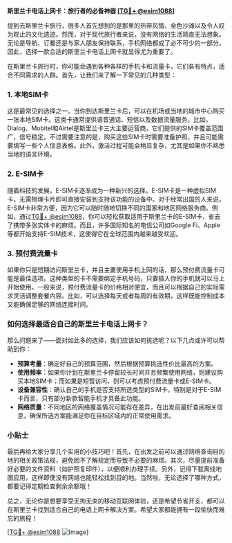 **斯里兰卡电话上网卡：旅行者的必备神器 [[TG💪+ @esim1088](https://t.me/s/esim1088)]**

提到去斯里兰卡旅行，很多人首先想到的是那里的热带风情、金色沙滩以及令人叹为观止的文化遗迹。然而，对于现代旅行者来说，没有网络的生活简直无法想象。无论是导航、订餐还是与家人朋友保持联系，手机网络都成了必不可少的一部分。因此，选择一款合适的斯里兰卡电话上网卡就显得尤为重要了。

在斯里兰卡旅行时，你可能会遇到各种各样的手机卡和流量卡，它们各有特点，适合不同需求的人群。首先，让我们来了解一下常见的几种类型：

### 1. **本地SIM卡**
这是最常见的选择之一。当你到达斯里兰卡后，可以在机场或当地的城市中心购买一张本地SIM卡。这类卡通常提供语音通话、短信以及数据流量服务。比如，Dialog、Mobitel和Airtel是斯里兰卡三大主要运营商，它们提供的SIM卡覆盖范围广，信号稳定。不过需要注意的是，购买这些SIM卡时需要准备护照，并且可能需要填写一些个人信息表格。此外，激活过程可能会稍显复杂，尤其是如果你不熟悉当地的语言环境。

### 2. **E-SIM卡**
随着科技的发展，E-SIM卡逐渐成为一种新兴的选择。E-SIM卡是一种虚拟SIM卡，无需物理卡片即可直接安装到支持该功能的设备中。对于经常出国的人来说，E-SIM卡非常方便，因为它可以随时随地切换不同的国家和地区网络服务商。例如，通过[TG💪+ @esim1088](https://t.me/s/esim1088)，你可以轻松获取适用于斯里兰卡的E-SIM卡，省去了携带多张实体卡的麻烦。而且，许多国际知名的电信公司如Google Fi、Apple等都开始支持E-SIM技术，这使得它在全球范围内越来越受欢迎。

### 3. **预付费流量卡**
如果你只是短期访问斯里兰卡，并且主要使用手机上网的话，那么预付费流量卡可能是最佳选项。这种类型的卡不需要绑定手机号码，只要插入你的手机就可以马上开始使用。一般来说，预付费流量卡的价格相对便宜，而且可以根据自己的实际需求灵活调整套餐内容。比如，可以选择每天或者每周的有效期，这样既能控制成本又能确保足够的网络连接时间。

### 如何选择最适合自己的斯里兰卡电话上网卡？

那么问题来了——面对如此多的选择，我们应该如何挑选呢？以下几点或许可以帮助到你：

- **预算考量**：确定好自己的预算范围，然后根据预算挑选性价比最高的方案。
- **使用频率**：如果你计划在斯里兰卡停留较长时间并且频繁使用网络，则建议购买本地SIM卡；而如果是短暂访问，则可以考虑预付费流量卡或E-SIM卡。
- **设备兼容性**：确认自己的手机是否支持所选类型的SIM卡，特别是对于E-SIM卡而言，只有部分新款智能手机才具备此功能。
- **网络质量**：不同地区的网络覆盖情况可能存在差异，在出发前最好查阅相关信息，确保所选方案能满足你在目标区域内的正常使用需求。

### 小贴士

最后再给大家分享几个实用的小技巧吧！首先，在出发之前可以通过网络查询目的地的相关政策法规，避免因不了解规定而导致不必要的麻烦。其次，尽量提前准备好必要的文件资料（如护照复印件），以便顺利办理手续。另外，记得下载离线地图应用，这样即使没有网络也能轻松找到目的地。当然啦，无论选择了哪种方式，都要记得定期检查剩余余额哦！

总之，无论你是想要享受无拘无束的移动互联网体验，还是希望节省开支，都可以在斯里兰卡找到适合自己的电话上网卡解决方案。希望大家都能拥有一段愉快而难忘的旅程！

[[TG💪+ @esim1088](https://t.me/s/esim1088) ![Image](https://i.postimg.cc/4NQfJmqS/Snipaste-2025-05-13-00-14-12.png)]